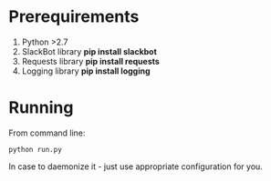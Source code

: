 # Prerequirements

1. Python >2.7
2. SlackBot library **pip install slackbot**
3. Requests library **pip install requests**
4. Logging library **pip install logging**

# Running
From command line:
```
python run.py
```
In case to daemonize it - just use appropriate configuration for you.
